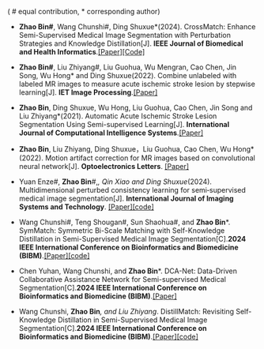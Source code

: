 ( # equal contribution, * corresponding author)
- <strong>Zhao Bin#</strong>, Wang Chunshi#, Ding Shuxue*(2024). CrossMatch: Enhance Semi-Supervised Medical Image Segmentation with Perturbation Strategies and Knowledge Distillation[J]. <strong>IEEE Journal of Biomedical and Health Informatics</strong>.[[Paper]](https://doi.org/10.1109/JBHI.2024.3463711)[[Code]](https://github.com/AiEson/CrossMatch)

- <strong>Zhao Bin#</strong>, Liu Zhiyang#, Liu Guohua, Wu Mengran, Cao Chen, Jin Song, Wu Hong* and Ding Shuxue(2022). Combine unlabeled with labeled MR images to measure acute ischemic stroke lesion by stepwise learning[J]. <strong>IET Image Processing</strong>.[[Paper]](https://doi.org/10.1049/ipr2.12606)

- <strong>Zhao Bin</strong>, Ding Shuxue, Wu Hong, Liu Guohua, Cao Chen, Jin Song and Liu Zhiyang*(2021). Automatic Acute Ischemic Stroke Lesion Segmentation Using Semi-supervised Learning[J]. <strong>International Journal of Computational Intelligence Systems</strong>.[[Paper]](https://doi.org/10.2991/ijcis.d.210205.001)

- <strong>Zhao Bin</strong>, Liu Zhiyang, Ding Shuxue，Liu Guohua, Cao Chen, Wu Hong*(2022). Motion artifact correction for MR images based on convolutional neural network[J]. <strong>Optoelectronics Letters</strong>. [[Paper]](https://doi.org/10.1007/s11801-022-1084-z)

- Yuan Enze#, <strong>Zhao Bin</strong>#,*, Qin Xiao and Ding Shuxue*(2024). Multidimensional perturbed consistency learning for semi‐supervised medical image segmentation[J]. <strong>International Journal of Imaging Systems and Technology</strong>. [[Paper]](https://doi.org/10.1002/ima.23095)[[code]]( https://github.com/yuanenze123/MPC-Net)

- Wang Chunshi#, Teng Shougan#, Sun Shaohua#, and <strong>Zhao Bin</strong>*. SymMatch: Symmetric Bi-Scale Matching with Self-Knowledge Distillation in Semi-Supervised Medical Image Segmentation[C].<strong>2024 IEEE International Conference on Bioinformatics and Biomedicine (BIBM)</strong>.[[Paper]](https://doi.org/10.1109/BIBM62325.2024.10822040)[[code]](https://github.com/AiEson/SymMatch)

- Chen Yuhan, Wang Chunshi, and <strong>Zhao Bin</strong>*. DCA-Net: Data-Driven Collaborative Assistance Network for Semi-supervised Medical Segmentation[C].<strong>2024 IEEE International Conference on Bioinformatics and Biomedicine (BIBM)</strong>.[[Paper]](https://doi.org/10.1109/BIBM62325.2024.10821880)

- Wang Chunshi, <strong>Zhao Bin</strong>*, and Liu Zhiyang*. DistillMatch: Revisiting Self-Knowledge Distillation in Semi-Supervised Medical Image Segmentation[C].<strong>2024 IEEE International Conference on Bioinformatics and Biomedicine (BIBM)</strong>.[[Paper]](https://doi.org/10.1109/BIBM62325.2024.10821816)[[code]](https://github.com/AiEson/DistillMatch)